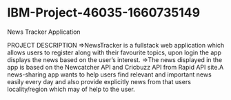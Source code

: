 # IBM-Project-46035-1660735149
News Tracker Application


PROJECT DESCRIPTION
=>NewsTracker is a fullstack web application which allows users to register along with their favourite topics, upon login the app displays the news based on the user’s interest. 
=>The news displayed in the app is based on the Newcatcher API and Cricbuzz API from Rapid API site.A news-sharing app wants to help users find relevant and important news easily every day and also provide explicitly news from that users locality/region which may of help to the user.
